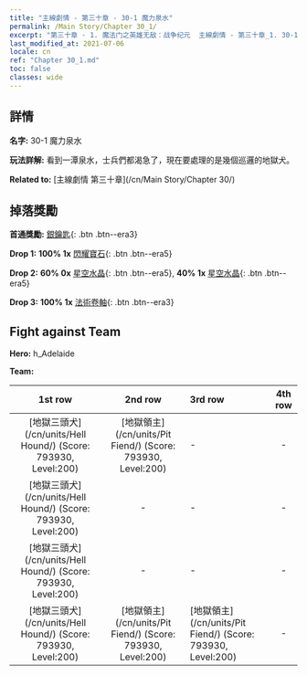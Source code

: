 ```yaml
---
title: "主線劇情 - 第三十章 - 30-1 魔力泉水"
permalink: /Main Story/Chapter 30_1/
excerpt: "第三十章 - 1. 魔法门之英雄无敌：战争纪元  主線劇情 - 第三十章_1. 30-1 魔力泉水"
last_modified_at: 2021-07-06
locale: cn
ref: "Chapter 30_1.md"
toc: false
classes: wide
---
```


## 詳情

 **名字:** 30-1 魔力泉水

 **玩法詳解:** 看到一潭泉水，士兵們都渴急了，現在要處理的是幾個巡邏的地獄犬。

 **Related to:** [主線劇情 第三十章](/cn/Main Story/Chapter 30/)

## 掉落獎勵

 **首通獎勵:** [銀鑰匙](/cn/Items/con_693/){: .btn .btn--era3}

 **Drop 1:** **100% 1x** [閃耀寶石](/cn/Items/mat_100/){: .btn .btn--era5}

 **Drop 2:** **60% 0x** [星空水晶](/cn/Items/mat_94/){: .btn .btn--era5}, **40% 1x** [星空水晶](/cn/Items/mat_94/){: .btn .btn--era5}

 **Drop 3:** **100% 1x** [法術卷軸](/cn/Items/con_694/){: .btn .btn--era3}


## Fight against Team
 **Hero:** h_Adelaide

 **Team:**


  | 1st row | 2nd row | 3rd row | 4th row |
  |:----:|:----:|:----|:----:|
  | [地獄三頭犬](/cn/units/Hell Hound/) (Score: 793930, Level:200)  | [地獄領主](/cn/units/Pit Fiend/) (Score: 793930, Level:200)  | - | - |
  | [地獄三頭犬](/cn/units/Hell Hound/) (Score: 793930, Level:200)  | - | - | - |
  | [地獄三頭犬](/cn/units/Hell Hound/) (Score: 793930, Level:200)  | - | - | - |
  | [地獄三頭犬](/cn/units/Hell Hound/) (Score: 793930, Level:200)  | [地獄領主](/cn/units/Pit Fiend/) (Score: 793930, Level:200)  | [地獄領主](/cn/units/Pit Fiend/) (Score: 793930, Level:200)  | - |



